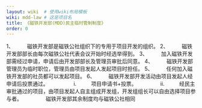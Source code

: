 ```yaml
---
layout: wiki  # 使用wiki布局模板
wiki: mdd-law # 这是项目名
title: 《磁铁开发部(MDD)民主临时管制制度》
order: 0
---
```

1、         磁铁开发部是磁铁公社组织下的专用于项目开发的组织。
2、         磁铁开发部部长由每次磁铁公社代表会议开始时经选举得到。
3、         加入磁铁开发部需经过申请，申请后由开发部部长及管理员审批后同意。
4、         磁铁开发部管理员为临时职位，管理员由项目发起人发起项目时担任。
5、         任何加入磁铁开发部的社员都可以发起项目。
6、         磁铁开发部开发活动由项目发起人经申请后投票通过。
                i.          项目申请书+投票。
               ii.          经民主审批通过的项目，由项目发起人自主组成开发组，开发组组长可以自由选择项目参与者。
               
磁铁开发部其余制度均与磁铁公社相同
